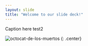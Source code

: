 ```yaml
---
layout: slide
title: "Welcome to our slide deck!"
---
```


Caption here test2

![octocat-de-los-muertos](https://octodex.github.com/images/octocat-de-los-muertos.jpg)
{: .center}
